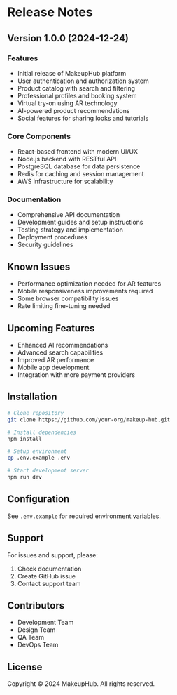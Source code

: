 # Release Notes

## Version 1.0.0 (2024-12-24)

### Features
- Initial release of MakeupHub platform
- User authentication and authorization system
- Product catalog with search and filtering
- Professional profiles and booking system
- Virtual try-on using AR technology
- AI-powered product recommendations
- Social features for sharing looks and tutorials

### Core Components
- React-based frontend with modern UI/UX
- Node.js backend with RESTful API
- PostgreSQL database for data persistence
- Redis for caching and session management
- AWS infrastructure for scalability

### Documentation
- Comprehensive API documentation
- Development guides and setup instructions
- Testing strategy and implementation
- Deployment procedures
- Security guidelines

## Known Issues
- Performance optimization needed for AR features
- Mobile responsiveness improvements required
- Some browser compatibility issues
- Rate limiting fine-tuning needed

## Upcoming Features
- Enhanced AI recommendations
- Advanced search capabilities
- Improved AR performance
- Mobile app development
- Integration with more payment providers

## Installation
```bash
# Clone repository
git clone https://github.com/your-org/makeup-hub.git

# Install dependencies
npm install

# Setup environment
cp .env.example .env

# Start development server
npm run dev
```

## Configuration
See `.env.example` for required environment variables.

## Support
For issues and support, please:
1. Check documentation
2. Create GitHub issue
3. Contact support team

## Contributors
- Development Team
- Design Team
- QA Team
- DevOps Team

## License
Copyright © 2024 MakeupHub. All rights reserved.
